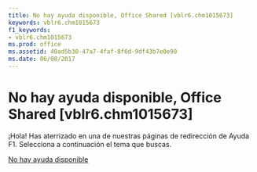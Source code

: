 ```yaml
---
title: No hay ayuda disponible, Office Shared [vblr6.chm1015673]
keywords: vblr6.chm1015673
f1_keywords:
- vblr6.chm1015673
ms.prod: office
ms.assetid: 40ad5b30-47a7-4faf-8f6d-9df43b7e0e90
ms.date: 06/08/2017
---
```





# No hay ayuda disponible, Office Shared [vblr6.chm1015673]

¡Hola! Has aterrizado en una de nuestras páginas de redirección de Ayuda F1. Selecciona a continuación el tema que buscas.


 [No hay ayuda disponible](http://msdn.microsoft.com/library/no-help-available%28Office.15%29.aspx)


